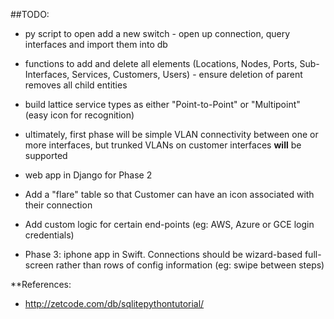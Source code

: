 ##TODO:

* py script to open add a new switch - open up connection, query interfaces and import them into db
* functions to add and delete all elements (Locations, Nodes, Ports, Sub-Interfaces, Services, Customers, Users) - ensure deletion of parent removes all child entities
* build lattice service types as either "Point-to-Point" or "Multipoint" (easy icon for recognition)
* ultimately, first phase will be simple VLAN connectivity between one or more interfaces, but trunked VLANs on customer interfaces **will** be supported

* web app in Django for Phase 2
* Add a "flare" table so that Customer can have an icon associated with their connection
* Add custom logic for certain end-points (eg: AWS, Azure or GCE login credentials)
* Phase 3: iphone app in Swift.  Connections should be wizard-based full-screen rather than rows of config information (eg: swipe between steps)

**References:
* http://zetcode.com/db/sqlitepythontutorial/